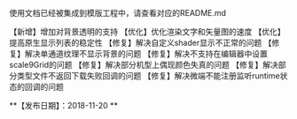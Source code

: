 使用文档已经被集成到模版工程中，请查看对应的README.md

【新增】增加对背景透明的支持
【优化】优化渲染文字和矢量图的速度
【优化】提高原生显示列表的稳定性
【修复】解决自定义shader显示不正常的问题
【修复】解决单通道纹理不显示背景的问题
【修复】解决不支持在编辑器中设置scale9Grid的问题
【修复】解决部分机型上偶现颜色失真的问题
【修复】解决部分类型文件不返回下载失败回调的问题
【修复】解决微端不能注册监听runtime状态的回调的问题


**【发布日期】：2018-11-20 **
